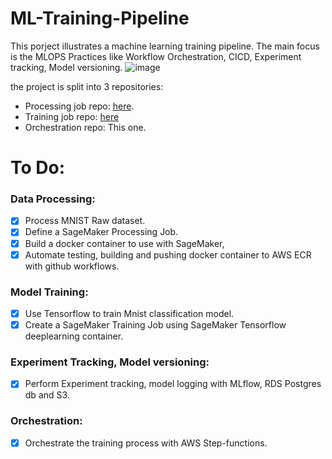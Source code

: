 # ML-Training-Pipeline
This porject illustrates a machine learning training pipeline. The main focus is the MLOPS Practices like Workflow Orchestration, CICD, Experiment tracking, Model versioning.
![image](https://github.com/Abd-elr4hman/ML-Training-Pipeline/assets/87248009/c43d2939-71f5-4175-8698-2d866f1105e5)




the project is split into 3 repositories:
* Processing job repo: [here](https://github.com/Abd-elr4hman/ProcessingJob).
* Training job repo: [here](https://github.com/Abd-elr4hman/TrainingJob)
* Orchestration repo: This one.
# To Do:
### Data Processing:
* [x] Process MNIST Raw dataset.
* [x] Define a SageMaker Processing Job.
* [x] Build a docker container to use with SageMaker,
* [x] Automate testing, building and pushing docker container to AWS ECR with github workflows.
### Model Training:
* [x] Use Tensorflow to train Mnist classification model.
* [x] Create a SageMaker Training Job using SageMaker Tensorflow deeplearning container.
### Experiment Tracking, Model versioning:
* [x] Perform Experiment tracking, model logging with MLflow, RDS Postgres db and S3.
### Orchestration:
* [x] Orchestrate the training process with AWS Step-functions.
